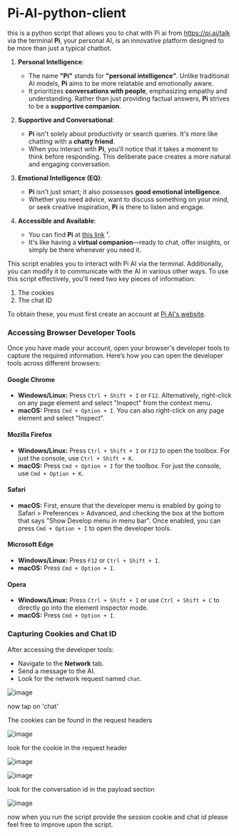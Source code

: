 # Pi-AI-python-client
this is a python script that allows you to chat with Pi ai from https://pi.ai/talk via the terminal
**Pi**, your personal AI, is an innovative platform designed to be more than just a typical chatbot.

1. **Personal Intelligence**:
   - The name **"Pi"** stands for **"personal intelligence"**. Unlike traditional AI models, **Pi** aims to be more relatable and emotionally aware.
   - It prioritizes **conversations with people**, emphasizing empathy and understanding. Rather than just providing factual answers, **Pi** strives to be a **supportive companion**.

2. **Supportive and Conversational**:
   - **Pi** isn't solely about productivity or search queries. It's more like chatting with a **chatty friend**.
   - When you interact with **Pi**, you'll notice that it takes a moment to think before responding. This deliberate pace creates a more natural and engaging conversation.


3. **Emotional Intelligence (EQ)**:
   - **Pi** isn't just smart; it also possesses **good emotional intelligence**.
   - Whether you need advice, want to discuss something on your mind, or seek creative inspiration, **Pi** is there to listen and engage.

4. **Accessible and Available**:
   - You can find **Pi** at [this link](https://pi.ai/talk) ¹.
   - It's like having a **virtual companion**—ready to chat, offer insights, or simply be there whenever you need it.

This script enables you to interact with Pi AI via the terminal. Additionally, you can modify it to communicate with the AI in various other ways. To use this script effectively, you'll need two key pieces of information:

1. The cookies
2. The chat ID

To obtain these, you must first create an account at [Pi AI's website](https://pi.ai).

### Accessing Browser Developer Tools
Once you have made your account, open your browser's developer tools to capture the required information. Here’s how you can open the developer tools across different browsers:

#### Google Chrome
- **Windows/Linux:** Press `Ctrl + Shift + I` or `F12`. Alternatively, right-click on any page element and select "Inspect" from the context menu.
- **macOS:** Press `Cmd + Option + I`. You can also right-click on any page element and select "Inspect".

#### Mozilla Firefox
- **Windows/Linux:** Press `Ctrl + Shift + I` or `F12` to open the toolbox. For just the console, use `Ctrl + Shift + K`.
- **macOS:** Press `Cmd + Option + I` for the toolbox. For just the console, use `Cmd + Option + K`.

#### Safari
- **macOS:** First, ensure that the developer menu is enabled by going to Safari > Preferences > Advanced, and checking the box at the bottom that says "Show Develop menu in menu bar". Once enabled, you can press `Cmd + Option + I` to open the developer tools.

#### Microsoft Edge
- **Windows/Linux:** Press `F12` or `Ctrl + Shift + I`.
- **macOS:** Press `Cmd + Option + I`.

#### Opera
- **Windows/Linux:** Press `Ctrl + Shift + I` or use `Ctrl + Shift + C` to directly go into the element inspector mode.
- **macOS:** Press `Cmd + Option + I`.

### Capturing Cookies and Chat ID
After accessing the developer tools:
- Navigate to the **Network** tab.
- Send a message to the AI.
- Look for the network request named `chat`.
  
![image](https://github.com/Debronejacobs/Pi-AI-python-client/assets/167520006/ad0615b9-f071-4c39-b6f3-bb9fed57fec3)


now tap on  'chat' 

The cookies can  be found in the request headers 

![image](https://github.com/Debronejacobs/Pi-AI-python-client/assets/167520006/70d0a30c-41ed-4d78-90ee-477dca4305dd)





look for the cookie in the request header



![image](https://github.com/Debronejacobs/Pi-AI-python-client/assets/167520006/5750e5cb-fe68-4382-8303-b600290f592c)





![image](https://github.com/Debronejacobs/Pi-AI-python-client/assets/167520006/a3c4f90d-8496-473f-8458-b4345db8300c)











look for the conversation id in the payload section 






![image](https://github.com/Debronejacobs/Pi-AI-python-client/assets/167520006/a9a87dd9-a406-41be-8175-12063063f713)





now when you run the script provide the session cookie and chat id
please feel free to improve upon the script.










